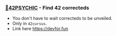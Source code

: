 ### [🔮42PSYCHIC](https://devfor.fun) - Find 42 correcteds
- You don't have to wait correcteds to be unveiled.
- Only in `42cursus`.
- Link here https://devfor.fun


<!--
**ykoh42/ykoh42** is a ✨ _special_ ✨ repository because its `README.md` (this file) appears on your GitHub profile.

Here are some ideas to get you started:

- 🔭 I’m currently working on ...
- 🌱 I’m currently learning ...
- 👯 I’m looking to collaborate on ...
- 🤔 I’m looking for help with ...
- 💬 Ask me about ...
- 📫 How to reach me: ...
- 😄 Pronouns: ...
- ⚡ Fun fact: ...
-->
